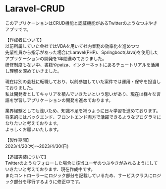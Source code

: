 # Laravel-CRUD

このアプリケーションはCRUD機能と認証機能があるTwitterのようなつぶやきアプリです。

【作成者について】  
以前所属していた会社ではVBAを用いて社内業務の効率化を進めつつ  
先輩社員から指示があった場合にLaravel(PHP)、Springboot(Java)を使用したアプリケーションの開発を1年間進めておりました。  
研修制度もない中、書籍やpaiza、インターネットにあるチュートリアルを活用し理解を深めていきました。  

現在は別の会社に転職しており、以前参加していた案件では運用・保守を担当しておりました。  
私は開発者としてキャリアを積んでいきたいという思いがあり、現在は様々な言語を学習しアプリケーションの開発を進めております。  

業界経験としても浅いため、知識不足を補うように日々学習を進めております。    
将来的にはバックエンド、フロントエンド両方で活躍できるようなプログラマになりたいと考えております。  
よろしくお願いいたします。


【製作期間】  
2023/4/20(木)～2023/4/30(日)

【追加実装について】  
Twitterのようなフォローした場合に該当ユーザのつぶやきがみれるようにしていきたいと考えております、現在作成中です。  
またコントローラーにロジック部分を記載しているため、サービスクラスにロジック部分を移行するように修正中です。





